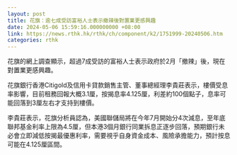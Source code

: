 ```yaml
---
layout: post
title: 花旗：逾七成受訪富裕人士表示撤辣後對置業更感興趣
date: 2024-05-06 15:59:16.000000000 +08:00
link: https://news.rthk.hk/rthk/ch/component/k2/1751999-20240506.htm
categories: rthk
---
```


花旗的網上調查顯示，超過7成受訪的富裕人士表示政府於2月「撤辣」後，現在對置業更感興趣。

花旗銀行香港Citigold及信用卡貸款銷售主管、董事總經理李貴莊表示，樓價受息率影響，目前租務回報大概3.1厘，按揭息率4.125厘，利差約100個點子，息率可能回落到3厘左右才支持到樓價。

李貴莊表示，花旗分析員認為，美國聯儲局將在今年7月開始分4次減息，至年底聯邦基金利率上限為4.5厘，但本港3個月銀行同業拆息正逐步回落，預期銀行未必會立即減低按揭最優惠利率，需要視乎自身資金成本、風險承擔能力，預計按息可能在4.125厘區間。
